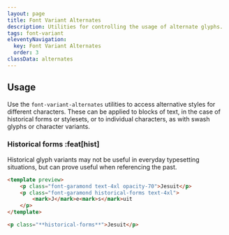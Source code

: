 ```yaml
---
layout: page
title: Font Variant Alternates
description: Utilities for controlling the usage of alternate glyphs.
tags: font-variant
eleventyNavigation:
  key: Font Variant Alternates
  order: 3
classData: alternates
---
```


## Usage

Use the `font-variant-alternates` utilities to access alternative styles for different characters. These can be applied to blocks of text, in the case of historical forms or stylesets, or to individual characters, as with swash glyphs or character variants.

### Historical forms :feat[hist]

Historical glyph variants may not be useful in everyday typesetting situations, but can prove useful when referencing the past.

```html fuchsia
<template preview>
	<p class="font-garamond text-4xl opacity-70">Jesuit</p>
	<p class="font-garamond historical-forms text-4xl">
		<mark>J</mark>e<mark>s</mark>uit
	</p>
</template>

<p class="**historical-forms**">Jesuit</p>
```

